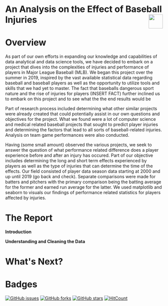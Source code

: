 # An Analysis on the Effect of Baseball Injuries <img src="https://upload.wikimedia.org/wikipedia/en/thumb/a/a6/Major_League_Baseball_logo.svg/1200px-Major_League_Baseball_logo.svg.png" align="right" height="45">

# Overview 

As part of our own efforts in expanding our knowledge and capabilities of data analytical and data science tools, we have decided to embark on a project that dives into the complexities of injuries and performance of players in Major League Baseball (MLB). We began this project over the summer in 2019, inspired by the vast available statistical data regarding baseball and baseball players as well as the opportunity to utilize tools and skills that we had yet to master. The fact that baseballs dangerous sport nature and the rise of injuries for players (INSERT FACT) further inclined us to embark on this project and to see what the the end results would be

Part of research process included determining what other similar projects were already created that could potentially assist in our own questions and objectives for the project. What we found were a lot of computer science and medical related baseball projects that sought to predict player injuries and determining the factors that lead to all sorts of baseball-related injuries. Analysis on team game performances were also conducted. 

Having (some small amount)  observed the various projects, we seek to answer the question of what performance related difference does a player experience before and after an injury has occured. Part of our objective includes determining the long and short term effects experienced by players as well as the type of injuries that can determine the time of the effects. Our field consisted of player data season data starting at 2000 and up until 2019 (go back and check). Separate comparisons were made for batters and pitchers with the primary comparison  being the batting average for the former and earned run average for the latter. We used matplotlib and seaborn to visuals our findings of performance related statistics for players affected by injuries. 


# The Report 
__Introduction__

__Understanding and Cleaning the Data__



# What's Next?

# Badges
[![GitHub issues](https://img.shields.io/github/issues/bew030/baseball-project?color=purple)](https://github.com/bew030/baseball-project/issues)
[![GitHub forks](https://img.shields.io/github/forks/bew030/baseball-project?color=orange)](https://github.com/bew030/baseball-project/network)
[![GitHub stars](https://img.shields.io/github/stars/bew030/baseball-project)](https://github.com/bew030/baseball-project/stargazers)
[![HitCount](http://hits.dwyl.io/bew030/baseball-project.svg)](http://hits.dwyl.io/bew030/baseball-project)
